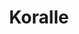 ---
layout: guitar
title: Koralle
model: Koralle
description: The Koralle series was the first of Weisse Hügel. In it was reflected everything that would give rise to the other series of the brand
permalink: /guitars/koralle
url: /guitars/koralle
mainImg: /assets/img/guitars/koralle.png
height: 130px
specifications: [
    [
        "SYSTEM",
        "Type: Solid body.",
        "System \"bolt-on-neck\".",
        "Number of the strings: 6.",
        "Machine head configuration: 4+2.",
        "Electronic configuration: H-S-H."
    ],
    [
        "NECK",
        "Neck: Mono block. Graphite composite.",
        "Neck setting: 5 points.",
        "Neck setting system: Weiss/set System with isolation to avoid cancellation frequencies (Pat).",
        "Truss rod: Adjustable (Option: Titanium and steel).",
        "Shape: Oval.",
        "Head: Graphite, Black Locust & Dabema with reinforcement to avoid breaks.",
        "Frets: 24 mid jumbo. Stainless Steel.",
        "Inlays: White dods (Side and fret board).",
        "Inserted metal threads to encase the neck to the body. (This allows the disassembling so many times as necessary without damaging the neck)."
    ],
    [
        "BODY",
        "Body: Black Locust .",
        "Top: Dabema.",
        "Ergonomic moulded body. (Pat)."
    ],
    [
        "ELECTRONICS",
        "Electronics: Passive.",
        "Pickups: 2 high gain custom Humbuckers WH1 + 1 Single coil Bartolini.",
        "Pickups setting: 2 WH System (Pat), 1 direct to the body.",
        "Body grounded to avoid static noises."
    ],
    [
        "CONTROLS",
        "Volume: 1 (Push/Pull – Out of phase Pickup single coil) + 1 (Push/Pull On/=Off Pickup Single coil)",
        "Mini-switches: 2 (! Per Pickup - Single/Double coil)",
        "Tone: 1 (Push/Pull-   Out of phase).",
        "Pickups selector: 3 Positions."
    ],
    [
        "HARDWARE",
        "Machine head: Schaller. Locking mini M6 top mount (Standard).",
        "Bridge: Tremolo/Schaller Lockmeister C Floyd Rose system. Bidirectional. With micro tuners.",
        "Strap locks: Dunlop Flush mount 1401-n  ",
        "Knobs: Metallic. Speed knobs by Schaller.",
        "Female: Security Locking Neutrik. NJ3FP6C jack  ¼\".",
        "Nut: Compensated locking nut (Type: Earvana system)."
    ],
    [
        "WEIGHT & SIZES",
        "Scale: 24, 75\" (628,650 mm).  ",
        "Radius: 16\" (406,400 mm).",
        "Shape: Oval.* Nut width: 1, 70\" (43.18 mm).",
        "Depth at first fret: 0, 75\" (19,05mm).",
        "Depth at 12 th fret: 0, 90\" (22,86mm).",
        "Heel width: 2, 20\" (55,88mm).",
        "Total length: 35, 83\" (910mm).",
        "Maximum width: 12, 40\" (315 mm).",
        "Maximum thickness: 1, 77\" (45 mm).",
        "Maximum thickness with knobs: 2,40\" (61 mm.)",
        "Weight: &, 89 lb (3,10 kg) (Picture)."
    ],
    [
        "OTHERS",
        "Exclusive bag included.",
        "Exclusive WH strap and cloth included.",
        "Cable: Schulz. Neutrik. Silent type.",
        "Logo: Engraved.",
        "Brand: Engraved.",
        "Model: On the head.",
        "Finish: Satin - Golden Carnaolva .",
        "Limited warranty: 10 years."
    ],
    [
        "WOOD",
        "Body: Padouk, Zebrawood, Robinia, Ash, Rosewood, Curly Cherry, Ovangkol, Curly Maple, Wenge, Bolondo, Bubinga, Erable, Mahogany, Sapelly, Spanish Oak, Cyprus, Curly Cedar, Dabema.",
        "Top:  Grenadilla (African Blackwood), Ebony Makassar, Green Guayacán, Black  Guayacán , Rosewood,  Wenge , Urunday (Gonçalo Alves), Erable,  Bubinga, Cocobolo, Pau Ferro, Ipé, Purpleheart, Curly Maple, Bossé, Flamed Maple, Hard Maple, Spanish Oak, American Oak."
    ],
    [
        "ELECTRONICS",
        "Pickups: Suhr, di Marzio, Seymour Duncan, EMG, WH, Entwistle, Bartolini.  ",
        "Active Preamp. Increases the signal 20db."
    ],
    [
        "TRANSPORT",
        "Flight case: Custom. Aluminium."
    ],
    [
        "OTHERS",
        "Owner’s code engraved.",
        "GPS"
    ]
]
---